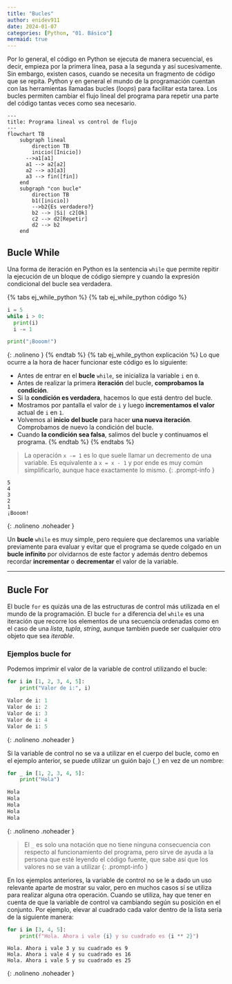 ```yaml
---
title: "Bucles"
author: enidev911
date: 2024-01-07
categories: [Python, "01. Básico"]
mermaid: true
---
```


Por lo general, el código en Python se ejecuta de manera secuencial, es decir, empieza por la primera línea, pasa a la segunda y así sucesivamente. Sin embargo, existen casos, cuando se necesita un fragmento de código que se repita. Python y en general el mundo de la programación cuentan con las herramientas llamadas bucles (*loops*) para facilitar esta tarea. Los bucles permiten cambiar el flujo lineal del programa para repetir una parte del código tantas veces como sea necesario.


```mermaid
---
title: Programa lineal vs control de flujo
---
flowchart TB
    subgraph lineal
    	direction TB
    	inicio([Inicio])
      -->a1[a1]
      a1 --> a2[a2]
      a2 --> a3[a3]
      a3 --> fin([fin])
    end
    subgraph "con bucle"
    	direction TB
    	b1([inicio])
    	-->b2{Es verdadero?}
    	b2 --> |Si| c2[Ok]
    	c2 --> d2[Repetir]
    	d2 --> b2
    end
```

## Bucle While

Una forma de iteración en Python es la sentencia `while` que permite repitir la ejecución de un bloque de código siempre y cuando la expresión condicional del bucle sea verdadera.

{% tabs ej_while_python %}
{% tab ej_while_python código %}
```py
i = 5
while i > 0:
  print(i)
  i -= 1

print("¡Booom!")
```
{: .nolineno }
{% endtab %}
{% tab ej_while_python explicación %}
Lo que ocurre a la hora de hacer funcionar este código es lo siguiente:

- Antes de entrar en el **bucle** `while`, se inicializa la variable `i` en `0`.
- Antes de realizar la primera **iteración** del bucle, **comprobamos la condición**.
- Si la **condición es verdadera**, hacemos lo que está dentro del bucle.
- Mostramos por pantalla el valor de `i` y luego
**incrementamos el valor** actual de `i` en `1`.
- Volvemos al **inicio del bucle** para hacer **una nueva iteración**. Comprobamos de nuevo la condición del bucle.
- Cuando **la condición sea falsa**, salimos del bucle y continuamos el programa.
{% endtab %}
{% endtabs %}


> La operación `x -= 1` es lo que suele llamar un decremento de una variable. Es equivalente a `x = x - 1` y por ende es muy común simplificarlo, aunque hace exactamente lo mismo.
{: .prompt-info }

```
5
4
3
2
1
¡Booom!
```
{: .nolineno .noheader }

Un **bucle** `while` es muy simple, pero requiere que declaremos una variable previamente para evaluar y evitar que el programa se quede colgado en un **bucle infinito** por olvidarnos de este factor y además dentro debemos recordar **incrementar** o **decrementar** el valor de la variable.

---

## Bucle For

El bucle `for` es quizás una de las estructuras de control más utilizada en el mundo de la programación. El bucle `for` a diferencia del `while` es una iteración que recorre los elementos de una secuencia ordenadas como en el caso de una *lista*, *tupla*, *string*, aunque también puede ser cualquier otro objeto que sea *iterable*.

### Ejemplos bucle for

Podemos imprimir el valor de la variable de control utilizando el bucle:

```py
for i in [1, 2, 3, 4, 5]:
	print("Valor de i:", i)
```

```py
Valor de i: 1
Valor de i: 2
Valor de i: 3
Valor de i: 4
Valor de i: 5
```
{: .nolineno .noheader }

Si la variable de control no se va a utilizar en el cuerpo del bucle, como en el ejemplo anterior, se puede utilizar un guión bajo (`_`) en vez de un nombre:

```py
for _ in [1, 2, 3, 4, 5]:
	print("Hola")
```

```py
Hola
Hola
Hola
Hola
Hola
```
{: .nolineno .noheader }

> El `_` es solo una notación que no tiene ninguna consecuencia con respecto al funcionamiento del programa, pero sirve de ayuda a la persona que esté leyendo el código fuente, que sabe así que los valores no se van a utilizar
{: .prompt-info }


En los ejemplos anteriores, la variable de control no se le a dado un uso relevante aparte de mostrar su valor, pero en muchos casos sí se utiliza para realizar alguna otra operación. Cuando se utiliza, hay que tener en cuenta de que la variable de control va cambiando según su posición en el conjunto. Por ejemplo, elevar al cuadrado cada valor dentro de la lista sería de la siguiente manera:

```py
for i in [3, 4, 5]:
	print(f"Hola. Ahora i vale {i} y su cuadrado es {i ** 2}")
```

```
Hola. Ahora i vale 3 y su cuadrado es 9
Hola. Ahora i vale 4 y su cuadrado es 16
Hola. Ahora i vale 5 y su cuadrado es 25
```
{: .nolineno .noheader }
